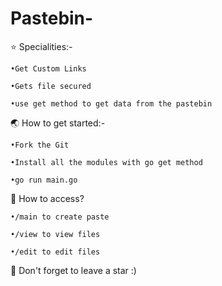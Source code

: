 # Pastebin-

⭐ Specialities:-

    •Get Custom Links

    •Gets file secured

    •use get method to get data from the pastebin

🌏 How to get started:-

    •Fork the Git

    •Install all the modules with go get method

    •go run main.go

🔐 How to access?

    •/main to create paste

    •/view to view files

    •/edit to edit files

👏 Don't forget to leave a star :)
